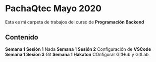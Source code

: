 # PachaQtec Mayo 2020
Esta es mi carpeta de trabajos del curso de **Programación Backend**
## Contenido
**Semana 1 Sesión 1**
Nada
**Semana 1 Sesión 2**
Configuración de **VSCode**
**Semana 1 Sesión 3**
Git
**Semana 1 Hakaton**
COnfigurar GitHub y GitLab